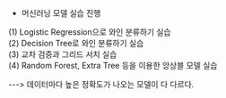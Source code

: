 - 머신러닝 모델 실습 진행  
  
(1) Logistic Regression으로 와인 분류하기 실습  
(2) Decision Tree로 와인 분류하기 실습  
(3) 교차 검증과 그리드 서치 실습  
(4) Random Forest, Extra Tree 등을 이용한 앙상블 모델 실습  

--->  데이터마다 높은 정확도가 나오는 모델이 다 다르다.

